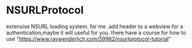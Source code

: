 # NSURLProtocol
extensive NSURL loading system. for me .add header to a webview for a authentication,maybe it will useful for you.
there have a course for how to use "https://www.raywenderlich.com/59982/nsurlprotocol-tutorial"

